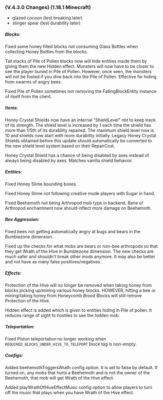 ### **(V.4.3.0 Changes) (1.18.1 Minecraft)**

- glazed cocoon (test breaking later)
- stinger spear (test durability later)

##### Blocks:
Fixed some honey filled blocks not consuming Glass Bottles when collecting Honey Bottles from the blocks.

Tall stacks of Pile of Pollen blocks now will hide entities inside them by giving them the new Hidden effect. 
 Monsters will now have to be closer to see the player buried in Pile of Pollen.
 However, once seen, the monsters will not be fooled if you dive back into the Pile of Pollen.
 Effective for hiding from swarms of angry bees.

Fixed Pile of Pollen sometimes not removing the FallingBlockEntity instance of itself from the client.

##### Items:
Honey Crystal Shields now have an internal "ShieldLevel" nbt to keep track of its strength.
 The shield level is increased by 1 each time the shield has more than 1/5th of its durability repaired.
 The maximum shield level now is 10 and shields now start with more durability initially.
 Legacy Honey Crystal Shields obtained before this update should automatically be converted to the new shield level system based on their RepairCost.

Honey Crystal Shield has a chance of being disabled by axes instead of always being disabled by axes. Matches vanilla shield behavior.

##### Entities:
Fixed Honey Slime bounding boxes.

Fixed Honey Slime not following creative mode players with Sugar in hand.

Fixed Beehemoth not being Arthropod mob type in backend. 
 Bane of Arthropod enchantment now should inflect more damage on Beehemoth.

##### Bee Aggression:
Fixed bees not getting automatically angry at bugs and bears in the Bumblezone dimension.

Fixed up the checks for what mobs are bears or non-bee arthropods so that they get Wrath of the Hive in Bumblezone dimension. 
 The new checks are much safer and shouldn't break other mods anymore.
 It may also be better and not have as many false positives/negatives.

##### Effects:
Protection of the Hive will no longer be removed when taking honey from blocks picking up/mining various honey blocks.
 HOWEVER, hitting a bee or mining/taking honey from Honeycomb Brood Blocks will still remove Protection of the Hive.

Hidden effect is added which is given to entities hiding in Pile of pollen. 
 It reduces range of sight fo hostiles to see the hidden mob.

##### Teleportation:
Fixed Piston teleportation no longer working when `REQUIRED_BLOCKS_UNDER_HIVE_TO_TELEPORT` block tag is non-empty.

##### Configs:
Added beehemothTriggersWrath config option. It is set to false by default.
 If turned on, any mobs that hurts a Beehemoth and is not the owner of the Beehemoth, that mob will get Wrath of the Hive effect.

Added playWrathOfHiveEffectMusic config option to allow players to turn off the music that plays when you have Wrath of the Hive effect.